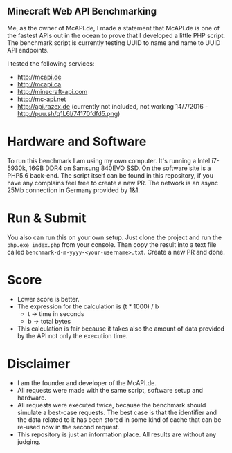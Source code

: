 ## Minecraft Web API Benchmarking

Me, as the owner of McAPI.de, I made a statement that McAPI.de is one of the fastest APIs out in the ocean to prove that I developed a little PHP script.
The benchmark script is currently testing UUID to name and name to UUID API endpoints.

I tested the following services:

- http://mcapi.de
- http://mcapi.ca
- http://minecraft-api.com
- http://mc-api.net
- http://api.razex.de (currently not included, not working 14/7/2016 - http://puu.sh/q1L6l/74170fdfd5.png)

# Hardware and Software
To run this benchmark I am using my own computer. It's running a Intel i7-5930k, 16GB DDR4 on Samsung 840EVO SSD. On the software site is a PHP5.6 back-end.
The script itself can be found in this repository, if you have any complains feel free to create a new PR.
The network is an async 25Mb connection in Germany provided by 1&1.  

# Run & Submit
You also can run this on your own setup. Just clone the project and run the `php.exe index.php` from your console. Than copy the result into a text file
called `benchmark-d-m-yyyy-<your-username>.txt`. Create a new PR and done.

# Score
 - Lower score is better.
 - The expression for the calculation is (t * 1000) / b
    * t -> time in seconds
    * b -> total bytes
 - This calculation is fair because it takes also the amount of data provided by the API not only the execution time.  

# Disclaimer
- I am the founder and developer of the McAPI.de.
- All requests were made with the same script, software setup and hardware.
- All requests were executed twice, because the benchmark should simulate a best-case requests. The best case is that the identifier and the data related to it has been stored in some kind of cache that can be re-used now in the second request.
- This repository is just an information place. All results are without any judging.
